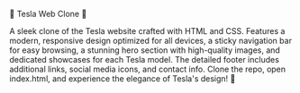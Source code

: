 🚗 Tesla Web Clone 🚀

A sleek clone of the Tesla website crafted with HTML and CSS. Features a modern, responsive design optimized for all devices, a sticky navigation bar for easy browsing, a stunning hero section with high-quality images, and dedicated showcases for each Tesla model. The detailed footer includes additional links, social media icons, and contact info. Clone the repo, open index.html, and experience the elegance of Tesla's design! 🌟

